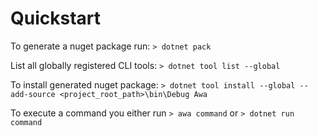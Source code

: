 ﻿# Quickstart

To generate a nuget package run:
`> dotnet pack`

List all globally registered CLI tools:
`> dotnet tool list --global`

To install generated nuget package:
`> dotnet tool install --global --add-source <project_root_path>\bin\Debug Awa`

To execute a command you either run `> awa command` or `> dotnet run command`